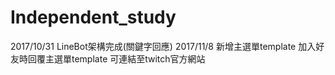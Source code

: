 # Independent_study
2017/10/31 LineBot架構完成(關鍵字回應)
2017/11/8 新增主選單template 加入好友時回覆主選單template 可連結至twitch官方網站
